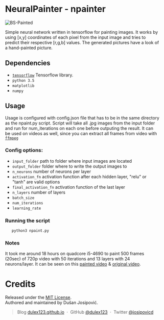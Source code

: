 # NeuralPainter - npainter
![BS-Painted](https://media.giphy.com/media/l2JhztKBWefMDSEog/source.gif)


Simple neural network written in tensorflow for painting images. It works by using [x,y] coordinates of each pixel from the input image and tries to predict their respective [r,g,b] values. The generated pictures have a look of a hand-painted picture.


## Dependencies

* [`tensorflow`](https://www.tensorflow.org/) Tensorflow library.
* `python 3.5` 
* `matplotlib`
* `numpy`

## Usage

Usage is configured with config.json file that has to be in the same directory as the npaint.py script. Script will take all .jpg images from the input folder and run for num_iterations on each one before outputing the result. It can be used on videos as well, since you can extract all frames from video with [`ffmpeg`](http://stackoverflow.com/questions/8287759/extracting-frames-from-mp4-flv)

### Config options:

* `input_folder` path to folder where input images are located
* `output_folder` folder where to write the output images to
* `n_neurons` number of neurons per layer
* `activation_fn` activation function after each hidden layer, "relu" or "tanh" are valid options
* `final_activation_fn` activation function of the last layer
* `n_layers` number of layers
* `batch_size`
* `num_iterations`
* `learning_rate` 

### Running the script

```
   python3 npaint.py 
```

### Notes

It took me around 18 hours on quadcore i5-4690 to paint 500 frames (20sec) of 720p video with 50 iterations and 13 layers with 24 neurons/layer. It can be seen on this [painted video](https://www.youtube.com/watch?v=4Jc6vNpQo58) & [original video](https://www.youtube.com/watch?v=hkSzmPnzF-o).
# Credits

Released under the [MIT License].<br>
Authored and maintained by Dušan Josipović.

> Blog [dulex123.github.io](http://dulex123.github.io) &nbsp;&middot;&nbsp;
> GitHub [@dulex123](https://github.com/dulex123) &nbsp;&middot;&nbsp;
> Twitter [@josipovicd](https://twitter.com/josipovicd)

[MIT License]: http://mit-license.org/


